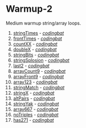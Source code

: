 # Warmup-2

Medium warmup string/array loops.

1. [stringTimes](https://github.com/liampuk/code-practice/blob/master/codingbat/warmup-2/stringTimes.md) - _[codingbat](http://codingbat.com/prob/p142270)_
2. [frontTimes](https://github.com/liampuk/code-practice/blob/master/codingbat/warmup-2/frontTimes.md) - _[codingbat](http://codingbat.com/prob/p101475)_
3. [countXX](https://github.com/liampuk/code-practice/blob/master/codingbat/warmup-2/countXX.md) - _[codingbat](http://codingbat.com/prob/p194667)_
4. [doubleX](https://github.com/liampuk/code-practice/blob/master/codingbat/warmup-2/doubleX.md) - _[codingbat](http://codingbat.com/prob/p186759)_
5. [stringBits](https://github.com/liampuk/code-practice/blob/master/codingbat/warmup-2/stringBits.md) - _[codingbat](http://codingbat.com/prob/p165666)_
6. [stringSplosion](https://github.com/liampuk/code-practice/blob/master/codingbat/warmup-2/stringSplosion.md) - _[codingbat](http://codingbat.com/prob/p117334)_
7. [last2](https://github.com/liampuk/code-practice/blob/master/codingbat/warmup-2/last2.md) - _[codingbat](http://codingbat.com/prob/p178318)_
8. [arrayCount9](https://github.com/liampuk/code-practice/blob/master/codingbat/warmup-2/arrayCount9.md) - _[codingbat](http://codingbat.com/prob/p184031)_
9. [arrayFront9](https://github.com/liampuk/code-practice/blob/master/codingbat/warmup-2/arrayFront9.md) - _[codingbat](http://codingbat.com/prob/p186031)_
10. [array123](https://github.com/liampuk/code-practice/blob/master/codingbat/warmup-2/array123.md) - _[codingbat](http://codingbat.com/prob/p136041)_
11. [stringMatch](https://github.com/liampuk/code-practice/blob/master/codingbat/warmup-2/stringMatch.md) - _[codingbat](http://codingbat.com/prob/p198640)_
12. [stringX](https://github.com/liampuk/code-practice/blob/master/codingbat/warmup-2/stringX.md) - _[codingbat](http://codingbat.com/prob/p171260)_
13. [altPairs](https://github.com/liampuk/code-practice/blob/master/codingbat/warmup-2/altPairs.md) - _[codingbat](http://codingbat.com/prob/p121596)_
14. [stringYak](https://github.com/liampuk/code-practice/blob/master/codingbat/warmup-2/stringYak.md) - _[codingbat](http://codingbat.com/prob/p126212)_
15. [array667](https://github.com/liampuk/code-practice/blob/master/codingbat/warmup-2/array667.md) - _[codingbat](http://codingbat.com/prob/p110019)_
16. [noTriples](https://github.com/liampuk/code-practice/blob/master/codingbat/warmup-2/noTriples.md) - _[codingbat](http://codingbat.com/prob/p170221)_
17. [has271](https://github.com/liampuk/code-practice/blob/master/codingbat/warmup-2/has271.md) - _[codingbat](http://codingbat.com/prob/p167430)_
